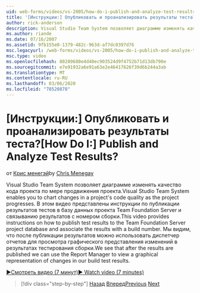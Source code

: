 ```yaml
---
uid: web-forms/videos/vs-2005/how-do-i-publish-and-analyze-test-results
title: '[Инструкции:] Опубликовать и проанализировать результаты теста? | Документы Майкрософт'
author: rick-anderson
description: Visual Studio Team System позволяет диаграмме изменять качество кода проекта по мере продвижения проекта. В этом видео представлены инструкции по публ...
ms.author: riande
ms.date: 07/16/2007
ms.assetid: 9fb155e0-1379-482c-963d-af7dc0397d76
msc.legacyurl: /web-forms/videos/vs-2005/how-do-i-publish-and-analyze-test-results
msc.type: video
ms.openlocfilehash: 80289680e4d40ec903524d9f4752b71d13db790e
ms.sourcegitcommit: e7e91932a6e91a63e2e46417626f39d6b244a3ab
ms.translationtype: MT
ms.contentlocale: ru-RU
ms.lasthandoff: 03/06/2020
ms.locfileid: "78520878"
---
```

# <a name="how-do-i-publish-and-analyze-test-results"></a><span data-ttu-id="4c09e-105">[Инструкции:] Опубликовать и проанализировать результаты теста?</span><span class="sxs-lookup"><span data-stu-id="4c09e-105">[How Do I:] Publish and Analyze Test Results?</span></span>

<span data-ttu-id="4c09e-106">от [Крис менегэй](https://twitter.com/CMenegay)</span><span class="sxs-lookup"><span data-stu-id="4c09e-106">by [Chris Menegay](https://twitter.com/CMenegay)</span></span>

<span data-ttu-id="4c09e-107">Visual Studio Team System позволяет диаграмме изменять качество кода проекта по мере продвижения проекта.</span><span class="sxs-lookup"><span data-stu-id="4c09e-107">Visual Studio Team System enables you to chart changes in a project's code quality as the project progresses.</span></span> <span data-ttu-id="4c09e-108">В этом видео представлены инструкции по публикации результатов тестов в базу данных проекта Team Foundation Server и связыванию результатов с номером сборки.</span><span class="sxs-lookup"><span data-stu-id="4c09e-108">This video provides instructions on how to publish test results to the Team Foundation Server project database and associate the results with a build number.</span></span> <span data-ttu-id="4c09e-109">Мы видим, что после публикации результатов можно использовать диспетчер отчетов для просмотра графического представления изменений в результатах тестирования сборки.</span><span class="sxs-lookup"><span data-stu-id="4c09e-109">We see that after the results are published we can use the Report Manager to view a graphical representation of changes in our build test results.</span></span>

[<span data-ttu-id="4c09e-110">&#9654;Смотреть видео (7 минут)</span><span class="sxs-lookup"><span data-stu-id="4c09e-110">&#9654; Watch video (7 minutes)</span></span>](https://channel9.msdn.com/Blogs/ASP-NET-Site-Videos/how-do-i-publish-and-analyze-test-results)

> [!div class="step-by-step"]
> <span data-ttu-id="4c09e-111">[Назад](how-do-i-use-generic-tests.md)
> [Вперед](how-do-i-discover-application-changes-prior-to-deployment.md)</span><span class="sxs-lookup"><span data-stu-id="4c09e-111">[Previous](how-do-i-use-generic-tests.md)
[Next](how-do-i-discover-application-changes-prior-to-deployment.md)</span></span>
